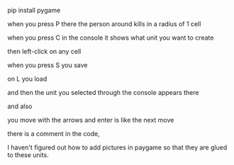 pip install pygame

when you press P there the person around kills in a radius of 1 cell

when you press C in the console it shows what unit you want to create

then left-click on any cell

when you press S you save

on L you load

and then the unit you selected through the console appears there

and also

you move with the arrows
and enter is like the next move

there is a comment in the code,

I haven't figured out how to add pictures in paygame so that they are glued to these units.
